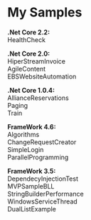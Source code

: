 # My Samples
<p><b>.Net Core 2.2:</b><br/> 
HealthCheck <p/>
<p><b>.Net Core 2.0:</b><br/> 
HiperStreamInvoice <br/>
AgileContent  <br/>
EBSWebsiteAutomation</p>
<p><b>.Net Core 1.0.4:</b><br/>
AllianceReservations<br/>
Paging<br/>
Train</p>

<p><b>FrameWork 4.6:</b><br/>
Algorithms<br/>
ChangeRequestCreator<br/>
SimpleLogin</br>
ParallelProgramming</p>

<p><b>FrameWork 3.5:</b><br/>
DependecyInjectionTest<br/>
MVPSampleBLL<br/>
StringBuilderPerformance<br/>
WindowsServiceThread<br/>
DualListExample</p>
